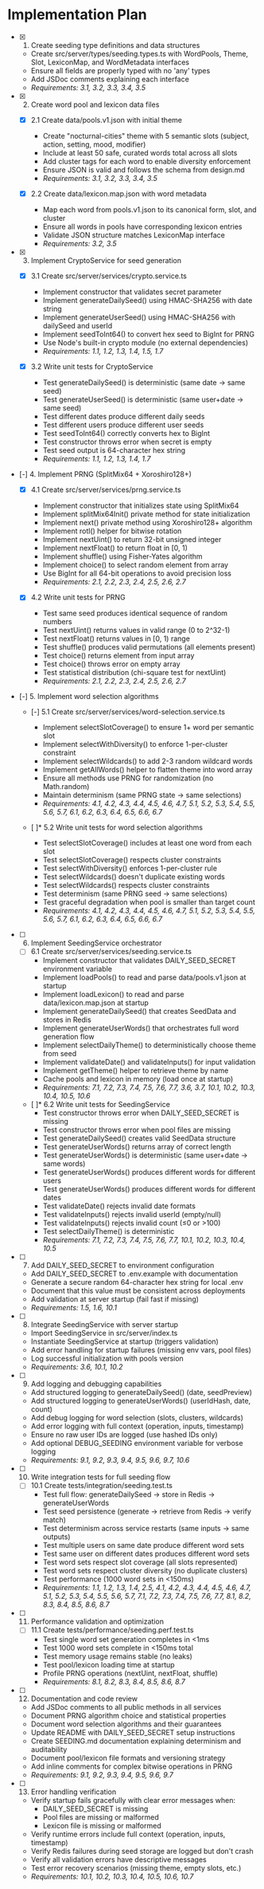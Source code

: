 # Implementation Plan

- [x] 1. Create seeding type definitions and data structures



  - Create src/server/types/seeding.types.ts with WordPools, Theme, Slot, LexiconMap, and WordMetadata interfaces
  - Ensure all fields are properly typed with no 'any' types
  - Add JSDoc comments explaining each interface
  - _Requirements: 3.1, 3.2, 3.3, 3.4, 3.5_

- [x] 2. Create word pool and lexicon data files






  - [x] 2.1 Create data/pools.v1.json with initial theme

    - Create "nocturnal-cities" theme with 5 semantic slots (subject, action, setting, mood, modifier)
    - Include at least 50 safe, curated words total across all slots
    - Add cluster tags for each word to enable diversity enforcement
    - Ensure JSON is valid and follows the schema from design.md
    - _Requirements: 3.1, 3.2, 3.3, 3.4, 3.5_


  - [x] 2.2 Create data/lexicon.map.json with word metadata

    - Map each word from pools.v1.json to its canonical form, slot, and cluster
    - Ensure all words in pools have corresponding lexicon entries
    - Validate JSON structure matches LexiconMap interface
    - _Requirements: 3.2, 3.5_

- [x] 3. Implement CryptoService for seed generation






  - [x] 3.1 Create src/server/services/crypto.service.ts

    - Implement constructor that validates secret parameter
    - Implement generateDailySeed() using HMAC-SHA256 with date string
    - Implement generateUserSeed() using HMAC-SHA256 with dailySeed and userId
    - Implement seedToInt64() to convert hex seed to BigInt for PRNG
    - Use Node's built-in crypto module (no external dependencies)
    - _Requirements: 1.1, 1.2, 1.3, 1.4, 1.5, 1.7_

  - [x] 3.2 Write unit tests for CryptoService






    - Test generateDailySeed() is deterministic (same date → same seed)
    - Test generateUserSeed() is deterministic (same user+date → same seed)
    - Test different dates produce different daily seeds
    - Test different users produce different user seeds
    - Test seedToInt64() correctly converts hex to BigInt
    - Test constructor throws error when secret is empty
    - Test seed output is 64-character hex string
    - _Requirements: 1.1, 1.2, 1.3, 1.4, 1.7_

- [-] 4. Implement PRNG (SplitMix64 + Xoroshiro128+)


  - [x] 4.1 Create src/server/services/prng.service.ts



    - Implement constructor that initializes state using SplitMix64
    - Implement splitMix64Init() private method for state initialization
    - Implement next() private method using Xoroshiro128+ algorithm
    - Implement rotl() helper for bitwise rotation
    - Implement nextUint() to return 32-bit unsigned integer
    - Implement nextFloat() to return float in [0, 1)
    - Implement shuffle() using Fisher-Yates algorithm
    - Implement choice() to select random element from array
    - Use BigInt for all 64-bit operations to avoid precision loss
    - _Requirements: 2.1, 2.2, 2.3, 2.4, 2.5, 2.6, 2.7_

  - [x] 4.2 Write unit tests for PRNG






    - Test same seed produces identical sequence of random numbers
    - Test nextUint() returns values in valid range (0 to 2^32-1)
    - Test nextFloat() returns values in [0, 1) range
    - Test shuffle() produces valid permutations (all elements present)
    - Test choice() returns element from input array
    - Test choice() throws error on empty array
    - Test statistical distribution (chi-square test for nextUint)
    - _Requirements: 2.1, 2.2, 2.3, 2.4, 2.5, 2.6, 2.7_

- [-] 5. Implement word selection algorithms


  - [-] 5.1 Create src/server/services/word-selection.service.ts

    - Implement selectSlotCoverage() to ensure 1+ word per semantic slot
    - Implement selectWithDiversity() to enforce 1-per-cluster constraint
    - Implement selectWildcards() to add 2-3 random wildcard words
    - Implement getAllWords() helper to flatten theme into word array
    - Ensure all methods use PRNG for randomization (no Math.random)
    - Maintain determinism (same PRNG state → same selections)
    - _Requirements: 4.1, 4.2, 4.3, 4.4, 4.5, 4.6, 4.7, 5.1, 5.2, 5.3, 5.4, 5.5, 5.6, 5.7, 6.1, 6.2, 6.3, 6.4, 6.5, 6.6, 6.7_

  - [ ]* 5.2 Write unit tests for word selection algorithms
    - Test selectSlotCoverage() includes at least one word from each slot
    - Test selectSlotCoverage() respects cluster constraints
    - Test selectWithDiversity() enforces 1-per-cluster rule
    - Test selectWildcards() doesn't duplicate existing words
    - Test selectWildcards() respects cluster constraints
    - Test determinism (same PRNG seed → same selections)
    - Test graceful degradation when pool is smaller than target count
    - _Requirements: 4.1, 4.2, 4.3, 4.4, 4.5, 4.6, 4.7, 5.1, 5.2, 5.3, 5.4, 5.5, 5.6, 5.7, 6.1, 6.2, 6.3, 6.4, 6.5, 6.6, 6.7_

- [ ] 6. Implement SeedingService orchestrator
  - [ ] 6.1 Create src/server/services/seeding.service.ts
    - Implement constructor that validates DAILY_SEED_SECRET environment variable
    - Implement loadPools() to read and parse data/pools.v1.json at startup
    - Implement loadLexicon() to read and parse data/lexicon.map.json at startup
    - Implement generateDailySeed() that creates SeedData and stores in Redis
    - Implement generateUserWords() that orchestrates full word generation flow
    - Implement selectDailyTheme() to deterministically choose theme from seed
    - Implement validateDate() and validateInputs() for input validation
    - Implement getTheme() helper to retrieve theme by name
    - Cache pools and lexicon in memory (load once at startup)
    - _Requirements: 7.1, 7.2, 7.3, 7.4, 7.5, 7.6, 7.7, 3.6, 3.7, 10.1, 10.2, 10.3, 10.4, 10.5, 10.6_

  - [ ]* 6.2 Write unit tests for SeedingService
    - Test constructor throws error when DAILY_SEED_SECRET is missing
    - Test constructor throws error when pool files are missing
    - Test generateDailySeed() creates valid SeedData structure
    - Test generateUserWords() returns array of correct length
    - Test generateUserWords() is deterministic (same user+date → same words)
    - Test generateUserWords() produces different words for different users
    - Test generateUserWords() produces different words for different dates
    - Test validateDate() rejects invalid date formats
    - Test validateInputs() rejects invalid userId (empty/null)
    - Test validateInputs() rejects invalid count (≤0 or >100)
    - Test selectDailyTheme() is deterministic
    - _Requirements: 7.1, 7.2, 7.3, 7.4, 7.5, 7.6, 7.7, 10.1, 10.2, 10.3, 10.4, 10.5_

- [ ] 7. Add DAILY_SEED_SECRET to environment configuration
  - Add DAILY_SEED_SECRET to .env.example with documentation
  - Generate a secure random 64-character hex string for local .env
  - Document that this value must be consistent across deployments
  - Add validation at server startup (fail fast if missing)
  - _Requirements: 1.5, 1.6, 10.1_

- [ ] 8. Integrate SeedingService with server startup
  - Import SeedingService in src/server/index.ts
  - Instantiate SeedingService at startup (triggers validation)
  - Add error handling for startup failures (missing env vars, pool files)
  - Log successful initialization with pools version
  - _Requirements: 3.6, 10.1, 10.2_

- [ ] 9. Add logging and debugging capabilities
  - Add structured logging to generateDailySeed() (date, seedPreview)
  - Add structured logging to generateUserWords() (userIdHash, date, count)
  - Add debug logging for word selection (slots, clusters, wildcards)
  - Add error logging with full context (operation, inputs, timestamp)
  - Ensure no raw user IDs are logged (use hashed IDs only)
  - Add optional DEBUG_SEEDING environment variable for verbose logging
  - _Requirements: 9.1, 9.2, 9.3, 9.4, 9.5, 9.6, 9.7, 10.6_

- [ ] 10. Write integration tests for full seeding flow
  - [ ] 10.1 Create tests/integration/seeding.test.ts
    - Test full flow: generateDailySeed → store in Redis → generateUserWords
    - Test seed persistence (generate → retrieve from Redis → verify match)
    - Test determinism across service restarts (same inputs → same outputs)
    - Test multiple users on same date produce different word sets
    - Test same user on different dates produces different word sets
    - Test word sets respect slot coverage (all slots represented)
    - Test word sets respect cluster diversity (no duplicate clusters)
    - Test performance (1000 word sets in <150ms)
    - _Requirements: 1.1, 1.2, 1.3, 1.4, 2.5, 4.1, 4.2, 4.3, 4.4, 4.5, 4.6, 4.7, 5.1, 5.2, 5.3, 5.4, 5.5, 5.6, 5.7, 7.1, 7.2, 7.3, 7.4, 7.5, 7.6, 7.7, 8.1, 8.2, 8.3, 8.4, 8.5, 8.6, 8.7_

- [ ] 11. Performance validation and optimization
  - [ ] 11.1 Create tests/performance/seeding.perf.test.ts
    - Test single word set generation completes in <1ms
    - Test 1000 word sets complete in <150ms total
    - Test memory usage remains stable (no leaks)
    - Test pool/lexicon loading time at startup
    - Profile PRNG operations (nextUint, nextFloat, shuffle)
    - _Requirements: 8.1, 8.2, 8.3, 8.4, 8.5, 8.6, 8.7_

- [ ] 12. Documentation and code review
  - Add JSDoc comments to all public methods in all services
  - Document PRNG algorithm choice and statistical properties
  - Document word selection algorithms and their guarantees
  - Update README with DAILY_SEED_SECRET setup instructions
  - Create SEEDING.md documentation explaining determinism and auditability
  - Document pool/lexicon file formats and versioning strategy
  - Add inline comments for complex bitwise operations in PRNG
  - _Requirements: 9.1, 9.2, 9.3, 9.4, 9.5, 9.6, 9.7_

- [ ] 13. Error handling verification
  - Verify startup fails gracefully with clear error messages when:
    - DAILY_SEED_SECRET is missing
    - Pool files are missing or malformed
    - Lexicon file is missing or malformed
  - Verify runtime errors include full context (operation, inputs, timestamp)
  - Verify Redis failures during seed storage are logged but don't crash
  - Verify all validation errors have descriptive messages
  - Test error recovery scenarios (missing theme, empty slots, etc.)
  - _Requirements: 10.1, 10.2, 10.3, 10.4, 10.5, 10.6, 10.7_
